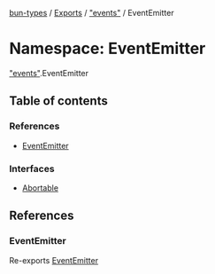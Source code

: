 [bun-types](https://github.com/oven-sh/bun-types/blob/master/api-docs/README.md) / [Exports](https://github.com/oven-sh/bun-types/blob/master/api-docs/modules.md) / ["events"](https://github.com/oven-sh/bun-types/blob/master/api-docs/modules/events_.md) / EventEmitter

# Namespace: EventEmitter

["events"](https://github.com/oven-sh/bun-types/blob/master/api-docs/modules/events_.md).EventEmitter

## Table of contents

### References

- [EventEmitter](https://github.com/oven-sh/bun-types/blob/master/api-docs/modules/events_.EventEmitter.md#eventemitter)

### Interfaces

- [Abortable](https://github.com/oven-sh/bun-types/blob/master/api-docs/interfaces/events_.EventEmitter.Abortable.md)

## References

### EventEmitter

Re-exports [EventEmitter](https://github.com/oven-sh/bun-types/blob/master/api-docs/classes/events_.EventEmitter-1.md)
